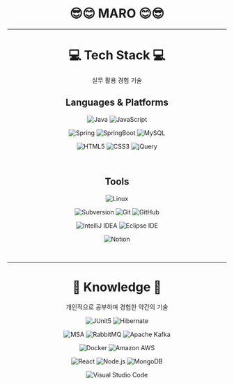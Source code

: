 <div align="center">
  
  # 😎😊  MARO  😊😎

  ---
  
  # 💻  Tech Stack  💻
  
  실무 활용 경험 기술
  
  ## Languages & Platforms
  ![Java](https://img.shields.io/badge/Java-007396.svg?&style=for-the-badge&logo=Java&logoColor=white)
  ![JavaScript](https://img.shields.io/badge/JavaScript-F7DF1E.svg?&style=for-the-badge&logo=JavaScript&logoColor=white)
  
  ![Spring](https://img.shields.io/badge/Spring-6DB33F.svg?&style=for-the-badge&logo=Spring&logoColor=white)
  ![SpringBoot](https://img.shields.io/badge/SpringBoot-6DB33F.svg?&style=for-the-badge&logo=SpringBoot&logoColor=white)
  ![MySQL](https://img.shields.io/badge/MySQL-4479A1.svg?&style=for-the-badge&logo=MySQL&logoColor=white)

  ![HTML5](https://img.shields.io/badge/HTML5-E34F26.svg?&style=for-the-badge&logo=HTML5&logoColor=white)
  ![CSS3](https://img.shields.io/badge/CSS3-1572B6.svg?&style=for-the-badge&logo=CSS3&logoColor=white)
  ![jQuery](https://img.shields.io/badge/jQuery-0769AD.svg?&style=for-the-badge&logo=jQuery&logoColor=white)

  </br>
  
  ## Tools
  ![Linux](https://img.shields.io/badge/Linux-FCC624.svg?&style=for-the-badge&logo=Linux&logoColor=white)
  
  ![Subversion](https://img.shields.io/badge/Subversion-809CC9.svg?&style=for-the-badge&logo=Subversion&logoColor=white)
  ![Git](https://img.shields.io/badge/Git-F05032.svg?&style=for-the-badge&logo=Git&logoColor=white)
  ![GitHub](https://img.shields.io/badge/GitHub-181717.svg?&style=for-the-badge&logo=GitHub&logoColor=white)

  ![IntelliJ IDEA](https://img.shields.io/badge/IntelliJ%20IDEA-000000.svg?&style=for-the-badge&logo=IntelliJ%20IDEA&logoColor=white)
  ![Eclipse IDE](https://img.shields.io/badge/Eclipse%20IDE-2C2255.svg?&style=for-the-badge&logo=Eclipse%20IDE&logoColor=white)

  ![Notion](https://img.shields.io/badge/Notion-000000.svg?&style=for-the-badge&logo=Notion&logoColor=white)
  
   </br>
  
  ---
  # 📝  Knowledge  📝
  개인적으로 공부하며 경험한 약간의 기술
  
  ![JUnit5](https://img.shields.io/badge/JUnit5-25A162.svg?&style=for-the-badge&logo=JUnit5&logoColor=white)
  ![Hibernate](https://img.shields.io/badge/Hibernate-59666C.svg?&style=for-the-badge&logo=Hibernate&logoColor=white)
  
  ![MSA](https://img.shields.io/badge/MSA-000000.svg?&style=for-the-badge&logo=MSA&logoColor=white)
  ![RabbitMQ](https://img.shields.io/badge/RabbitMQ-FF6600.svg?&style=for-the-badge&logo=RabbitMQ&logoColor=white)
  ![Apache Kafka](https://img.shields.io/badge/Apache%20Kafka-231F20.svg?&style=for-the-badge&logo=Apache%20Kafka&logoColor=white)
  
  ![Docker](https://img.shields.io/badge/Docker-2496ED.svg?&style=for-the-badge&logo=Docker&logoColor=white)
  ![Amazon AWS](https://img.shields.io/badge/Amazon%20AWS-232F3E.svg?&style=for-the-badge&logo=Amazon%20AWS&logoColor=white)
  
  ![React](https://img.shields.io/badge/React-61DAFB.svg?&style=for-the-badge&logo=React&logoColor=white)
  ![Node.js](https://img.shields.io/badge/Node.js-339933.svg?&style=for-the-badge&logo=Node.js&logoColor=white)
  ![MongoDB](https://img.shields.io/badge/MongoDB-47A248.svg?&style=for-the-badge&logo=MongoDB&logoColor=white)

  ![Visual Studio Code](https://img.shields.io/badge/Visual%20Studio%20Code-007ACC.svg?&style=for-the-badge&logo=Visual%20Studio%20Code&logoColor=white)



</div>
